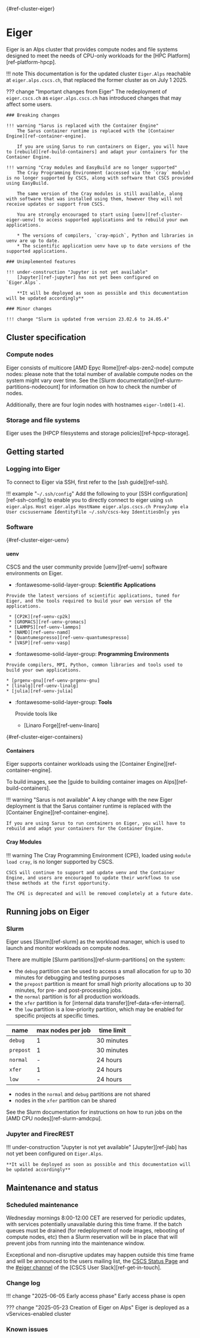 [](){#ref-cluster-eiger}
# Eiger

Eiger is an Alps cluster that provides compute nodes and file systems designed to meet the needs of CPU-only workloads for the [HPC Platform][ref-platform-hpcp].

!!! note
    This documentation is for the updated cluster `Eiger.Alps` reachable at `eiger.alps.cscs.ch`, that replaced the former cluster as on July 1 2025.

??? change "Important changes from Eiger"
    The redeployment of `eiger.cscs.ch` as `eiger.alps.cscs.ch` has introduced changes that may affect some users.

    ### Breaking changes

    !!! warning "Sarus is replaced with the Container Engine"
        The Sarus container runtime is replaced with the [Container Engine][ref-container-engine].

        If you are using Sarus to run containers on Eiger, you will have to [rebuild][ref-build-containers] and adapt your containers for the Container Engine.

    !!! warning "Cray modules and EasyBuild are no longer supported"
        The Cray Programming Environment (accessed via the `cray` module) is no longer supported by CSCS, along with software that CSCS provided using EasyBuild.

        The same version of the Cray modules is still available, along with software that was installed using them, however they will not receive updates or support from CSCS.

        You are strongly encouraged to start using [uenv][ref-cluster-eiger-uenv] to access supported applications and to rebuild your own applications.

        * The versions of compilers, `cray-mpich`, Python and libraries in uenv are up to date.
        * The scientific application uenv have up to date versions of the supported applications.

    ### Unimplemented features

    !!! under-construction "Jupyter is not yet available"
        [Jupyter][ref-jupyter] has not yet been configured on `Eiger.Alps`.

        **It will be deployed as soon as possible and this documentation will be updated accordingly**

    ### Minor changes

    !!! change "Slurm is updated from version 23.02.6 to 24.05.4"

## Cluster specification

### Compute nodes

Eiger consists of multicore [AMD Epyc Rome][ref-alps-zen2-node] compute nodes: please note that the total number of available compute nodes on the system might vary over time.
See the [Slurm documentation][ref-slurm-partitions-nodecount] for information on how to check the number of nodes.

Additionally, there are four login nodes with hostnames `eiger-ln00[1-4]`.

### Storage and file systems

Eiger uses the [HPCP filesystems and storage policies][ref-hpcp-storage].

## Getting started

### Logging into Eiger

To connect to Eiger via SSH, first refer to the [ssh guide][ref-ssh].

!!! example "`~/.ssh/config`"
    Add the following to your [SSH configuration][ref-ssh-config] to enable you to directly connect to eiger using `ssh eiger.alps`.
    ```
    Host eiger.alps
        HostName eiger.alps.cscs.ch
        ProxyJump ela
        User cscsusername
        IdentityFile ~/.ssh/cscs-key
        IdentitiesOnly yes
    ```

### Software

[](){#ref-cluster-eiger-uenv}
#### uenv

CSCS and the user community provide [uenv][ref-uenv] software environments on Eiger.


<div class="grid cards" markdown>

-    :fontawesome-solid-layer-group: __Scientific Applications__

    Provide the latest versions of scientific applications, tuned for Eiger, and the tools required to build your own version of the applications.

     * [CP2K][ref-uenv-cp2k]
     * [GROMACS][ref-uenv-gromacs]
     * [LAMMPS][ref-uenv-lammps]
     * [NAMD][ref-uenv-namd]
     * [Quantumespresso][ref-uenv-quantumespresso]
     * [VASP][ref-uenv-vasp]

</div>

<div class="grid cards" markdown>

-    :fontawesome-solid-layer-group: __Programming Environments__

    Provide compilers, MPI, Python, common libraries and tools used to build your own applications.

    * [prgenv-gnu][ref-uenv-prgenv-gnu]
    * [linalg][ref-uenv-linalg]
    * [julia][ref-uenv-julia]
</div>

<div class="grid cards" markdown>

-   :fontawesome-solid-layer-group: __Tools__

    Provide tools like 

    * [Linaro Forge][ref-uenv-linaro]
</div>

[](){#ref-cluster-eiger-containers}
#### Containers

Eiger supports container workloads using the [Container Engine][ref-container-engine].

To build images, see the [guide to building container images on Alps][ref-build-containers].

!!! warning "Sarus is not available"
    A key change with the new Eiger deployment is that the Sarus container runtime is replaced with the [Container Engine][ref-container-engine].

    If you are using Sarus to run containers on Eiger, you will have to rebuild and adapt your containers for the Container Engine.

#### Cray Modules

!!! warning
    The Cray Programming Environment (CPE), loaded using `module load cray`, is no longer supported by CSCS.

    CSCS will continue to support and update uenv and the Container Engine, and users are encouraged to update their workflows to use these methods at the first opportunity.

    The CPE is deprecated and will be removed completely at a future date.

## Running jobs on Eiger

### Slurm

Eiger uses [Slurm][ref-slurm] as the workload manager, which is used to launch and monitor workloads on compute nodes.

There are multiple [Slurm partitions][ref-slurm-partitions] on the system:

* the `debug` partition can be used to access a small allocation for up to 30 minutes for debugging and testing purposes
* the `prepost` partition is meant for small high priority allocations up to 30 minutes, for pre- and post-processing jobs.
* the `normal` partition is for all production workloads.
* the `xfer` partition is for [internal data transfer][ref-data-xfer-internal].
* the `low` partition is a low-priority partition, which may be enabled for specific projects at specific times.

| name | max nodes per job | time limit |
| --   |  -- | -- |
| `debug`  | 1    | 30 minutes |
| `prepost`  | 1    | 30 minutes |
| `normal` | -    | 24 hours |
| `xfer`   | 1    | 24 hours |
| `low`    | -    | 24 hours |

* nodes in the `normal` and `debug` partitions are not shared
* nodes in the `xfer` partition can be shared

See the Slurm documentation for instructions on how to run jobs on the [AMD CPU nodes][ref-slurm-amdcpu].

### Jupyter and FirecREST

!!! under-construction "Jupyter is not yet available"
    [Jupyter][ref-jlab] has not yet been configured on `Eiger.Alps`.

    **It will be deployed as soon as possible and this documentation will be updated accordingly**

## Maintenance and status

### Scheduled maintenance

Wednesday mornings 8:00-12:00 CET are reserved for periodic updates, with services potentially unavailable during this time frame. If the batch queues must be drained (for redeployment of node images, rebooting of compute nodes, etc) then a Slurm reservation will be in place that will prevent jobs from running into the maintenance window. 

Exceptional and non-disruptive updates may happen outside this time frame and will be announced to the users mailing list, the [CSCS Status Page](https://status.cscs.ch) and the [#eiger channel](https://cscs-users.slack.com/archives/C08FBP55CG1) of the [CSCS User Slack][ref-get-in-touch].

### Change log

!!! change "2025-06-05 Early access phase"
    Early access phase is open

??? change "2025-05-23 Creation of Eiger on Alps"
    Eiger is deployed as a vServices-enabled cluster

### Known issues
